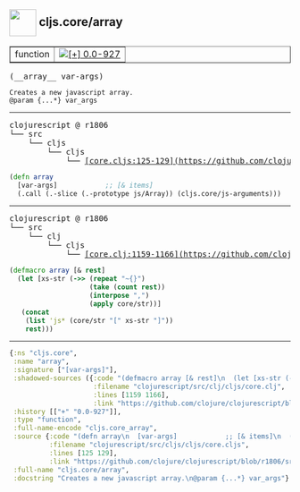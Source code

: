 ## <img width="48px" valign="middle" src="http://i.imgur.com/Hi20huC.png"> cljs.core/array

 <table border="1">
<tr>
<td>function</td>
<td><a href="https://github.com/cljsinfo/api-refs/tree/0.0-927"><img valign="middle" alt="[+] 0.0-927" src="https://img.shields.io/badge/+-0.0--927-lightgrey.svg"></a> </td>
</tr>
</table>

 <samp>
(__array__ var-args)<br>
</samp>

```
Creates a new javascript array.
@param {...*} var_args
```

---

 <pre>
clojurescript @ r1806
└── src
    └── cljs
        └── cljs
            └── <ins>[core.cljs:125-129](https://github.com/clojure/clojurescript/blob/r1806/src/cljs/cljs/core.cljs#L125-L129)</ins>
</pre>

```clj
(defn array
  [var-args]            ;; [& items]
  (.call (.-slice (.-prototype js/Array)) (cljs.core/js-arguments)))
```


---

 <pre>
clojurescript @ r1806
└── src
    └── clj
        └── cljs
            └── <ins>[core.clj:1159-1166](https://github.com/clojure/clojurescript/blob/r1806/src/clj/cljs/core.clj#L1159-L1166)</ins>
</pre>

```clj
(defmacro array [& rest]
  (let [xs-str (->> (repeat "~{}")
                    (take (count rest))
                    (interpose ",")
                    (apply core/str))]
   (concat
    (list 'js* (core/str "[" xs-str "]"))
    rest)))
```

---

```clj
{:ns "cljs.core",
 :name "array",
 :signature ["[var-args]"],
 :shadowed-sources ({:code "(defmacro array [& rest]\n  (let [xs-str (->> (repeat \"~{}\")\n                    (take (count rest))\n                    (interpose \",\")\n                    (apply core/str))]\n   (concat\n    (list 'js* (core/str \"[\" xs-str \"]\"))\n    rest)))",
                     :filename "clojurescript/src/clj/cljs/core.clj",
                     :lines [1159 1166],
                     :link "https://github.com/clojure/clojurescript/blob/r1806/src/clj/cljs/core.clj#L1159-L1166"}),
 :history [["+" "0.0-927"]],
 :type "function",
 :full-name-encode "cljs.core_array",
 :source {:code "(defn array\n  [var-args]            ;; [& items]\n  (.call (.-slice (.-prototype js/Array)) (cljs.core/js-arguments)))",
          :filename "clojurescript/src/cljs/cljs/core.cljs",
          :lines [125 129],
          :link "https://github.com/clojure/clojurescript/blob/r1806/src/cljs/cljs/core.cljs#L125-L129"},
 :full-name "cljs.core/array",
 :docstring "Creates a new javascript array.\n@param {...*} var_args"}

```

